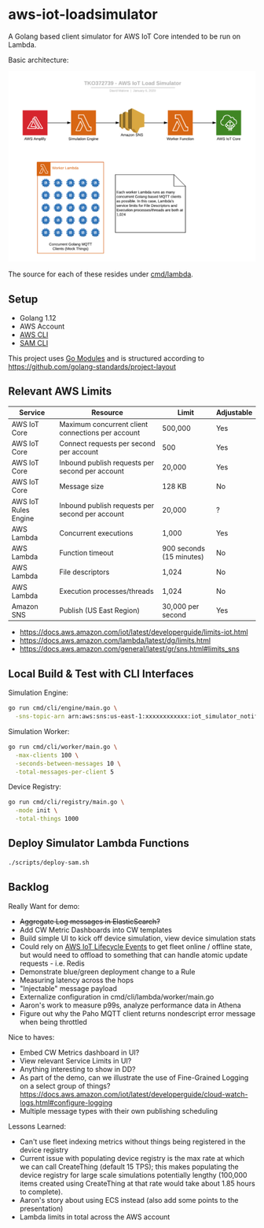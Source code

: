 # aws-iot-loadsimulator

A Golang based client simulator for AWS IoT Core intended to be run on Lambda.

Basic architecture:

![AWS IoT Load Simulator](./images/architecture.png "AWS IoT Load Simulator")

The source for each of these resides under [cmd/lambda](cmd/lambda).

## Setup

* Golang 1.12
* AWS Account
* [AWS CLI](https://docs.aws.amazon.com/cli/latest/userguide/cli-chap-install.html)
* [SAM CLI](https://docs.aws.amazon.com/serverless-application-model/latest/developerguide/serverless-sam-cli-install.html)

This project uses [Go Modules](https://blog.golang.org/using-go-modules) and is structured according to https://github.com/golang-standards/project-layout


## Relevant AWS Limits

Service | Resource | Limit | Adjustable
--- | --- | --- | ---
AWS IoT Core | Maximum concurrent client connections per account | 500,000 | Yes
AWS IoT Core | Connect requests per second per account | 500 | Yes
AWS IoT Core | Inbound publish requests per second per account | 20,000 | Yes
AWS IoT Core | Message size | 128 KB | No
AWS IoT Rules Engine | Inbound publish requests per second per account | 20,000 | ?
AWS Lambda | Concurrent executions | 1,000 | Yes
AWS Lambda | Function timeout | 900 seconds (15 minutes) | No
AWS Lambda | File descriptors | 1,024 | No
AWS Lambda | Execution processes/threads | 1,024 | No
Amazon SNS | Publish (US East Region) | 30,000 per second | Yes

* https://docs.aws.amazon.com/iot/latest/developerguide/limits-iot.html
* https://docs.aws.amazon.com/lambda/latest/dg/limits.html
* https://docs.aws.amazon.com/general/latest/gr/sns.html#limits_sns

## Local Build & Test with CLI Interfaces

Simulation Engine:

```bash
go run cmd/cli/engine/main.go \
  -sns-topic-arn arn:aws:sns:us-east-1:xxxxxxxxxxxx:iot_simulator_notifications
```

Simulation Worker:

```bash
go run cmd/cli/worker/main.go \
  -max-clients 100 \
  -seconds-between-messages 10 \
  -total-messages-per-client 5
```

Device Registry:

```bash
go run cmd/cli/registry/main.go \
  -mode init \
  -total-things 1000
```

## Deploy Simulator Lambda Functions

```bash
./scripts/deploy-sam.sh
```

## Backlog

Really Want for demo:
* ~~Aggregate Log messages in ElasticSearch?~~
* Add CW Metric Dashboards into CW templates
* Build simple UI to kick off device simulation, view device simulation stats
* Could rely on [AWS IoT Lifecycle Events](https://docs.aws.amazon.com/iot/latest/developerguide/life-cycle-events.html) to get fleet online / offline state, but would need to offload to something that can handle atomic update requests - i.e. Redis
* Demonstrate blue/green deployment change to a Rule
* Measuring latency across the hops
* "Injectable" message payload
* Externalize configuration in cmd/cli/lambda/worker/main.go
* Aaron's work to measure p99s, analyze performance data in Athena
* Figure out why the Paho MQTT client returns nondescript error message when being throttled


Nice to haves:
* Embed CW Metrics dashboard in UI?
* View relevant Service Limits in UI?
* Anything interesting to show in DD?
* As part of the demo, can we illustrate the use of Fine-Grained Logging on a select group of things? https://docs.aws.amazon.com/iot/latest/developerguide/cloud-watch-logs.html#configure-logging
* Multiple message types with their own publishing scheduling

Lessons Learned:
* Can't use fleet indexing metrics without things being registered in the device registry
* Current issue with populating device registry is the max rate at which we can call CreateThing (default 15 TPS); this makes populating the device registry for large scale simulations potentially lengthy (100,000 items created using CreateThing at that rate would take about 1.85 hours to complete).
* Aaron's story about using ECS instead (also add some points to the presentation)
* Lambda limits in total across the AWS account
